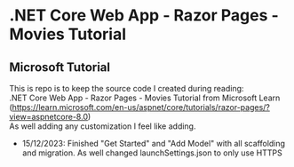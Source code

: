 <h1>.NET Core Web App - Razor Pages - Movies Tutorial</h1>
<h2>Microsoft Tutorial</h2>

This is repo is to keep the source code I created during reading:</br>
.NET Core Web App - Razor Pages - Movies Tutorial from Microsoft Learn (https://learn.microsoft.com/en-us/aspnet/core/tutorials/razor-pages/?view=aspnetcore-8.0)</br>
As well adding any customization I feel like adding.

<ul>
<li>15/12/2023: Finished "Get Started" and "Add Model" with all scaffolding and migration. As well changed launchSettings.json to only use HTTPS</li>
</ul>